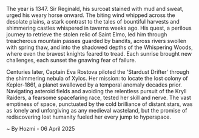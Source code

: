 
The year is 1347.  Sir Reginald, his surcoat stained with mud and sweat, urged his weary horse onward.  The biting wind whipped across the desolate plains, a stark contrast to the tales of bountiful harvests and shimmering castles whispered in taverns weeks ago.  His quest, a perilous journey to retrieve the stolen relic of Saint Elmo, led him through treacherous mountain passes guarded by bandits, across rivers swollen with spring thaw, and into the shadowed depths of the Whispering Woods, where even the bravest knights feared to tread.  Each sunrise brought new challenges, each sunset the gnawing fear of failure.


Centuries later, Captain Eva Rostova piloted the 'Stardust Drifter' through the shimmering nebula of Xylos.  Her mission: to locate the lost colony of Kepler-186f, a planet swallowed by a temporal anomaly decades prior.  Navigating asteroid fields and avoiding the relentless pursuit of the Kryll Raiders, a fearsome spacefaring race, tested her skill and nerve.  The vast emptiness of space, punctuated by the cold brilliance of distant stars, was as lonely and unforgiving as any medieval wasteland, but the promise of rediscovering lost humanity fueled her every jump to hyperspace.

~ By Hozmi - 06 April 2025
